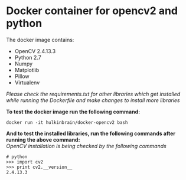 # Docker container for opencv2 and python

The docker image contains:

- OpenCV 2.4.13.3
- Python 2.7
- Numpy
- Matplotlib
- Pillow
- Virtualenv

_Please check the requirements.txt for other libraries which get installed while running the Dockerfile and make changes to install more libraries_

**To test the docker image run the following command:**

    docker run -it hulkinbrain/docker-opencv2 bash
    
**And to test the installed libraries, run the following commands after running the above command:**<br>
_OpenCV installation is being checked by the following commands_

    # python
    >>> import cv2
    >>> print cv2.__version__
    2.4.13.3
